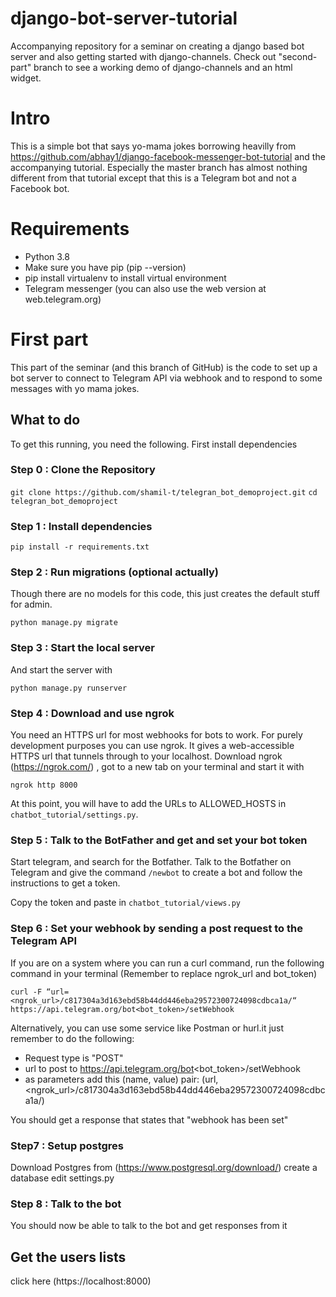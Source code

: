 # django-bot-server-tutorial

Accompanying repository for a seminar on creating a django based bot server and also getting started with django-channels. Check out "second-part" branch to see a working demo of django-channels and an html widget.

# Intro

This is a simple bot that says yo-mama jokes borrowing heavilly from https://github.com/abhay1/django-facebook-messenger-bot-tutorial and the accompanying tutorial. Especially the master branch has almost nothing different from that tutorial except that this is a Telegram bot and not a Facebook bot.

# Requirements

- Python 3.8
- Make sure you have pip (pip --version)
- pip install virtualenv to install virtual environment
- Telegram messenger (you can also use the web version at web.telegram.org)

# First part

This part of the seminar (and this branch of GitHub) is the code to set up a bot server to connect to Telegram API via webhook and to respond to some messages with yo mama jokes.

## What to do

To get this running, you need the following. First install dependencies

### Step 0 : Clone the Repository

`git clone https://github.com/shamil-t/telegran_bot_demoproject.git`
`cd telegran_bot_demoproject`

### Step 1 : Install dependencies

`pip install -r requirements.txt`

### Step 2 : Run migrations (optional actually)

Though there are no models for this code, this just creates the default stuff for admin. 

`python manage.py migrate`

### Step 3 : Start the local server

And start the server with 

`python manage.py runserver`

### Step 4 : Download and use ngrok

You need an HTTPS url for most webhooks for bots to work. For purely development purposes you can use ngrok. It gives a web-accessible HTTPS url that tunnels through to your localhost.
Download ngrok (https://ngrok.com/)  , got to a new tab on your terminal and start it with 

`ngrok http 8000`

At this point, you will have to add the URLs to ALLOWED_HOSTS in `chatbot_tutorial/settings.py`.

### Step 5 : Talk to the BotFather and get and set your bot token

Start telegram, and search for the Botfather. Talk to the Botfather on Telegram and give the command `/newbot` to create a bot and follow the instructions to get a token.

Copy the token and paste in `chatbot_tutorial/views.py`

### Step 6 : Set your webhook by sending a post request to the Telegram API

If you are on a system where you can run a curl command, run the following command in your terminal (Remember to replace ngrok_url and bot_token)

`curl -F “url=<ngrok_url>/c817304a3d163ebd58b44dd446eba29572300724098cdbca1a/“ https://api.telegram.org/bot<bot_token>/setWebhook`

Alternatively, you can use some service like Postman or hurl.it just remember to do the following:

- Request type is "POST"
- url to post to https://api.telegram.org/bot<bot_token>/setWebhook
- as parameters add this (name, value) pair: (url, <ngrok_url>/c817304a3d163ebd58b44dd446eba29572300724098cdbca1a/)

You should get a response that states that "webhook has been set"

### Step7 : Setup postgres 

Download Postgres from (https://www.postgresql.org/download/)
create a database
edit settings.py

### Step 8 : Talk to the bot

You should now be able to talk to the bot and get responses from it

## Get the users lists 
click here (https://localhost:8000)

